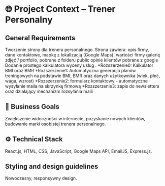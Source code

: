 
# 🌐 Project Context – Trener Personalny

## General Requirements

Tworzenie strony dla trenera personalnego.
Strona zawiera: opis firmy, dane kontaktowe,
mapkę z lokalizacją (Google Maps),
wartości firmy
galerię zdjęć / portfolio, pobrane z folderu public
opinie klientów pobrane z google 
Dodanie prostego kalkulatora wyceny usług .
*Rozszerzenie0: Kalkulator BMI oraz BMR
*Rozszerzenie1: Automatyczna generacja planów treningowych na podstawie BMI, BMR oraz danych użytkownika (wiek, płeć, waga, wzrost)
*Rozszerzenie2: formularz kontaktowy - automatyczne wysyłanie maila na skrzynkę firmową
*Rozszerzenie3: zapis do newslettera oraz działający mechanizm rozsyłania maili


## 🧭 Business Goals
Zwiększenie widoczności w internecie, pozyskanie nowych klientów,
budowanie marki osobistej trenera personalnego.

## ⚙️ Technical Stack
React.js, HTML, CSS, JavaScript, Google Maps API, EmailJS, Express.js.

## Styling and design guidelines
Nowoczesny, responsywny design.

